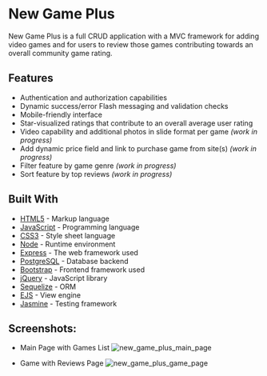 # New Game Plus

New Game Plus is a full CRUD application with a MVC framework for adding video games and for users to review those games contributing towards an overall community game rating. 


## Features

* Authentication and authorization capabilities
* Dynamic success/error Flash messaging and validation checks
* Mobile-friendly interface
* Star-visualized ratings that contribute to an overall average user rating
* Video capability and additional photos in slide format per game *(work in progress)*
* Add dynamic price field and link to purchase game from site(s) *(work in progress)*
* Filter feature by game genre *(work in progress)*
* Sort feature by top reviews *(work in progress)*


## Built With

* [HTML5](https://www.w3.org/TR/html5/) - Markup language
* [JavaScript](https://www.javascript.com/) - Programming language
* [CSS3](https://www.w3.org/TR/css-2018/) - Style sheet language
* [Node](https://nodejs.org/en/) - Runtime environment
* [Express](https://expressjs.com/) - The web framework used
* [PostgreSQL](https://www.postgresql.org/) - Database backend
* [Bootstrap](https://getbootstrap.com/) - Frontend framework used 
* [jQuery](https://jquery.com/) - JavaScript library
* [Sequelize](http://docs.sequelizejs.com/) - ORM 
* [EJS](https://ejs.co/) - View engine
* [Jasmine](https://jasmine.github.io/) - Testing framework


## Screenshots:

* Main Page with Games List
![new_game_plus_main_page](https://user-images.githubusercontent.com/40550878/47958615-aa92dd80-df8b-11e8-87d8-896d360fbac1.PNG)

* Game with Reviews Page
![new_game_plus_game_page](https://user-images.githubusercontent.com/40550878/47958622-b54d7280-df8b-11e8-8130-b1bf927946fb.PNG)


